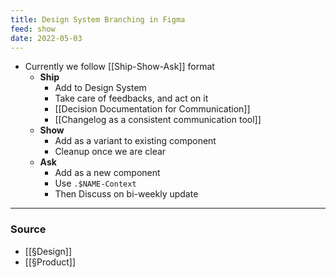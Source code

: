 ```yaml
---
title: Design System Branching in Figma
feed: show
date: 2022-05-03
---
```


- Currently we follow [[Ship-Show-Ask]] format
	- **Ship** 
		- Add to Design System
		- Take care of feedbacks, and act on it
		- [[Decision Documentation for Communication]]
		- [[Changelog as a consistent communication tool]]
	- **Show** 
		- Add as a variant to existing component
		- Cleanup once we are clear
	- **Ask** 
		- Add as a new component
		- Use `.$NAME-Context`
		- Then Discuss on bi-weekly update

--- 
### Source
- [[§Design]]
- [[§Product]]